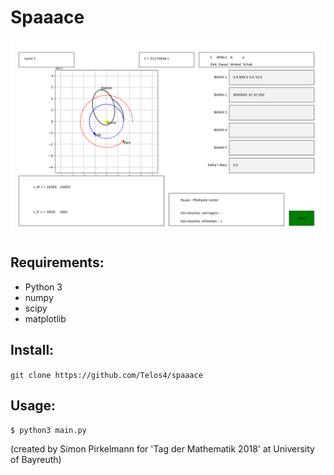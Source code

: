 # Spaaace

![Screenshot](https://raw.githubusercontent.com/Telos4/spaaace/master/screenshot.png "Screenshot")


Requirements:
-------------
* Python 3
* numpy
* scipy
* matplotlib

Install:
--------
 `git clone https://github.com/Telos4/spaaace`

Usage:
------
```$ python3 main.py```

(created by Simon Pirkelmann for 'Tag der Mathematik 2018' at University of Bayreuth)
